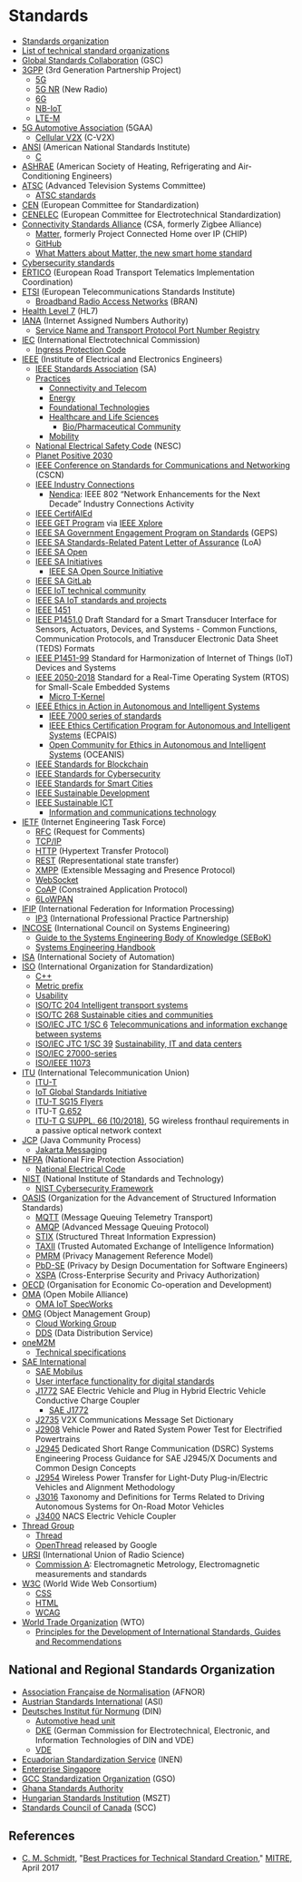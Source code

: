 # Standards
* [Standards organization](https://en.wikipedia.org/wiki/Standards_organization)
* [List of technical standard organizations](https://en.wikipedia.org/wiki/List_of_technical_standard_organizations)
* [Global Standards Collaboration](https://en.wikipedia.org/wiki/Global_Standards_Collaboration) (GSC)
* [3GPP](https://en.wikipedia.org/wiki/3GPP) (3rd Generation Partnership Project)
  * [5G](https://en.wikipedia.org/wiki/5G)
  * [5G NR](https://en.wikipedia.org/wiki/5G_NR) (New Radio)
  * [6G](https://en.wikipedia.org/wiki/6G_(network))
  * [NB-IoT](https://en.wikipedia.org/wiki/Narrowband_IoT)
  * [LTE-M](https://en.wikipedia.org/wiki/LTE-M)
* [5G Automotive Association](https://en.wikipedia.org/wiki/5G_Automotive_Association) (5GAA)
  * [Cellular V2X](https://en.wikipedia.org/wiki/Cellular_V2X) (C-V2X)
* [ANSI](https://en.wikipedia.org/wiki/American_National_Standards_Institute) (American National Standards Institute)
  * [C](https://en.wikipedia.org/wiki/C_(programming_language))
* [ASHRAE](https://en.wikipedia.org/wiki/ASHRAE) (American Society of Heating, Refrigerating and Air-Conditioning Engineers)
* [ATSC](https://www.atsc.org/) (Advanced Television Systems Committee)
  * [ATSC standards](https://en.wikipedia.org/wiki/ATSC_standards)
* [CEN](https://en.wikipedia.org/wiki/European_Committee_for_Standardization) (European Committee for Standardization)
* [CENELEC](https://en.wikipedia.org/wiki/European_Committee_for_Electrotechnical_Standardization) (European Committee for Electrotechnical Standardization)
* [Connectivity Standards Alliance](https://en.wikipedia.org/wiki/Connectivity_Standards_Alliance) (CSA, formerly Zigbee Alliance)
  * [Matter](https://en.wikipedia.org/wiki/Matter_(standard)), formerly Project Connected Home over IP (CHIP)
  * [GitHub](https://github.com/project-chip/connectedhomeip)
  * [What Matters about Matter, the new smart home standard](https://www.theverge.com/22832127/matter-smart-home-products-thread-wifi-explainer)
* [Cybersecurity standards](https://en.wikipedia.org/wiki/Cybersecurity_standards)
* [ERTICO](https://en.wikipedia.org/wiki/ERTICO) (European Road Transport Telematics Implementation Coordination)
* [ETSI](https://en.wikipedia.org/wiki/ETSI) (European Telecommunications Standards Institute)
  * [Broadband Radio Access Networks](https://www.etsi.org/committee/bran) (BRAN)
* [Health Level 7](https://en.wikipedia.org/wiki/Health_Level_7) (HL7)
* [IANA](https://en.wikipedia.org/wiki/Internet_Assigned_Numbers_Authority) (Internet Assigned Numbers Authority)
  * [Service Name and Transport Protocol Port Number Registry](https://www.iana.org/assignments/service-names-port-numbers/service-names-port-numbers.xhtml)
* [IEC](https://en.wikipedia.org/wiki/International_Electrotechnical_Commission) (International Electrotechnical Commission)
  * [Ingress Protection Code](https://en.wikipedia.org/wiki/IP_Code)
* [IEEE](https://en.wikipedia.org/wiki/Institute_of_Electrical_and_Electronics_Engineers) (Institute of Electrical and Electronics Engineers)
  * [IEEE Standards Association](https://standards.ieee.org/) (SA)
  * [Practices](https://standards.ieee.org/practices/)
    * [Connectivity and Telecom](https://standards.ieee.org/practices/connectivity-telecom/index.html)
    * [Energy](https://standards.ieee.org/practices/energy/index.html)
    * [Foundational Technologies](https://standards.ieee.org/practices/foundational/index.html)
    * [Healthcare and Life Sciences](https://standards.ieee.org/practices/healthcare-life-sciences/index.html)
      * [Bio/Pharmaceutical Community](https://standards.ieee.org/practices/healthcare-life-sciences/bio-pharma.html)
    * [Mobility](https://standards.ieee.org/practices/mobility/index.html)
  * [National Electrical Safety Code](https://en.wikipedia.org/wiki/National_Electrical_Safety_Code) (NESC)
  * [Planet Positive 2030](https://sagroups.ieee.org/planetpositive2030/)
  * [IEEE Conference on Standards for Communications and Networking](https://ieeexplore.ieee.org/xpl/conhome/1810404/all-proceedings) (CSCN)
  * [IEEE Industry Connections](https://standards.ieee.org/industry-connections/)
    * [Nendica](https://1.ieee802.org/802-nendica/): IEEE 802 “Network Enhancements for the Next Decade” Industry Connections Activity
  * [IEEE CertifAIEd](https://engagestandards.ieee.org/ieeecertifaied.html)
  * [IEEE GET Program](https://standards.ieee.org/products-services/ieee-get-program.html) via [IEEE Xplore](https://ieeexplore.ieee.org/browse/standards/get-program/page)
  * [IEEE SA Government Engagement Program on Standards](https://standards.ieee.org/about/intl/government-engagement-program/) (GEPS)
  * [IEEE SA Standards-Related Patent Letter of Assurance](https://standards.ieee.org/about/sasb/patcom/patents/) (LoA)
  * [IEEE SA Open](https://saopen.ieee.org/)
  * [IEEE SA Initiatives](https://standards.ieee.org/initiatives/)
    * [IEEE SA Open Source Initiative](https://standards.ieee.org/initiatives/opensource/)
  * [IEEE SA GitLab](https://opensource.ieee.org/)
  * [IEEE IoT technical community](https://iot.ieee.org/)
  * [IEEE SA IoT standards and projects](https://standards.ieee.org/initiatives/iot/)
  * [IEEE 1451](https://en.wikipedia.org/wiki/IEEE_1451)
  * [IEEE P1451.0](https://standards.ieee.org/ieee/1451.0/11001/) Draft Standard for a Smart Transducer Interface for Sensors, Actuators, Devices, and Systems - Common Functions, Communication Protocols, and Transducer Electronic Data Sheet (TEDS) Formats
  * [IEEE P1451-99](https://standards.ieee.org/project/1451-99.html) Standard for Harmonization of Internet of Things (IoT) Devices and Systems
  * [IEEE 2050-2018](https://standards.ieee.org/ieee/2050/7178/) Standard for a Real-Time Operating System (RTOS) for Small-Scale Embedded Systems
    * [Micro T-Kernel](https://en.wikipedia.org/wiki/Micro_T-Kernel)
  * [IEEE Ethics in Action in Autonomous and Intelligent Systems](https://ethicsinaction.ieee.org/)
    * [IEEE 7000 series of standards](https://ethicsinaction.ieee.org/p7000/)
    * [IEEE Ethics Certification Program for Autonomous and Intelligent Systems](https://standards.ieee.org/industry-connections/ecpais/) (ECPAIS)
    * [Open Community for Ethics in Autonomous and Intelligent Systems](https://ethicsstandards.org/) (OCEANIS)
  * [IEEE Standards for Blockchain](https://blockchain.ieee.org/standards)
  * [IEEE Standards for Cybersecurity](https://engagestandards.ieee.org/cybersecurity.html)
  * [IEEE Standards for Smart Cities](https://engagestandards.ieee.org/smart-cities.html)
  * [IEEE Sustainable Development](https://standards.ieee.org/featured/sustainable-development/)
  * [IEEE Sustainable ICT](https://sustainableict.ieee.org/)
    * [Information and communications technology](https://en.wikipedia.org/wiki/Information_and_communications_technology)
* [IETF](https://en.wikipedia.org/wiki/Internet_Engineering_Task_Force) (Internet Engineering Task Force)
  * [RFC](https://en.wikipedia.org/wiki/Request_for_Comments) (Request for Comments)
  * [TCP/IP](https://en.wikipedia.org/wiki/Internet_protocol_suite)
  * [HTTP](https://en.wikipedia.org/wiki/Hypertext_Transfer_Protocol) (Hypertext Transfer Protocol)
  * [REST](https://en.wikipedia.org/wiki/Representational_state_transfer) (Representational state transfer)
  * [XMPP](https://en.wikipedia.org/wiki/XMPP) (Extensible Messaging and Presence Protocol)
  * [WebSocket](https://en.wikipedia.org/wiki/WebSocket)
  * [CoAP](https://en.wikipedia.org/wiki/Constrained_Application_Protocol) (Constrained Application Protocol)
  * [6LoWPAN](https://en.wikipedia.org/wiki/6LoWPAN)
* [IFIP](https://en.wikipedia.org/wiki/International_Federation_for_Information_Processing) (International Federation for Information Processing)
  * [IP3](https://www.ipthree.org/) (International Professional Practice Partnership)
* [INCOSE](https://en.wikipedia.org/wiki/International_Council_on_Systems_Engineering) (International Council on Systems Engineering)
  * [Guide to the Systems Engineering Body of Knowledge (SEBoK)](https://www.incose.org/products-and-publications/se-body-of-knowledge)
  * [Systems Engineering Handbook](https://www.incose.org/products-and-publications/se-handbook)
* [ISA](https://en.wikipedia.org/wiki/International_Society_of_Automation) (International Society of Automation)
* [ISO](https://en.wikipedia.org/wiki/International_Organization_for_Standardization) (International Organization for Standardization)
  * [C++](https://en.wikipedia.org/wiki/C%2B%2B)
  * [Metric prefix](https://en.wikipedia.org/wiki/Metric_prefix)
  * [Usability](https://en.wikipedia.org/wiki/Usability)
  * [ISO/TC 204 Intelligent transport systems](https://www.iso.org/committee/54706.html)
  * [ISO/TC 268 Sustainable cities and communities](https://www.iso.org/committee/656906.html)
  * [ISO/IEC JTC 1/SC 6](https://en.wikipedia.org/wiki/ISO/IEC_JTC_1/SC_6) [Telecommunications and information exchange between systems](https://www.iso.org/committee/45072.html)
  * [ISO/IEC JTC 1/SC 39](https://en.wikipedia.org/wiki/ISO/IEC_JTC_1/SC_39) [Sustainability, IT and data centers](https://www.iso.org/committee/654019.html)
  * [ISO/IEC 27000-series](https://en.wikipedia.org/wiki/ISO/IEC_27000-series)
  * [ISO/IEEE 11073](https://en.wikipedia.org/wiki/ISO/IEEE_11073)
* [ITU](https://en.wikipedia.org/wiki/International_Telecommunication_Union) (International Telecommunication Union)
  * [ITU-T](https://en.wikipedia.org/wiki/ITU-T)
  * [IoT Global Standards Initiative](https://www.itu.int/en/ITU-T/gsi/iot/)
  * [ITU-T SG15 Flyers](https://www.itu.int/en/ITU-T/studygroups/2022-2024/15/Pages/flyers.aspx)
  * ITU-T [G.652](https://en.wikipedia.org/wiki/G.652)
  * [ITU-T G SUPPL. 66 (10/2018)](https://www.itu.int/itu-t/recommendations/rec.aspx?rec=13826), 5G wireless fronthaul requirements in a passive optical network context
* [JCP](https://en.wikipedia.org/wiki/Java_Community_Process) (Java Community Process)
  * [Jakarta Messaging](https://en.wikipedia.org/wiki/Jakarta_Messaging)
* [NFPA](https://en.wikipedia.org/wiki/National_Fire_Protection_Association) (National Fire Protection Association)
  * [National Electrical Code](https://en.wikipedia.org/wiki/National_Electrical_Code)
* [NIST](https://en.wikipedia.org/wiki/National_Institute_of_Standards_and_Technology) (National Institute of Standards and Technology)
  * [NIST Cybersecurity Framework](https://en.wikipedia.org/wiki/NIST_Cybersecurity_Framework)
* [OASIS](https://en.wikipedia.org/wiki/OASIS_(organization)) (Organization for the Advancement of Structured Information Standards)
  * [MQTT](https://en.wikipedia.org/wiki/MQTT) (Message Queuing Telemetry Transport)
  * [AMQP](https://en.wikipedia.org/wiki/Advanced_Message_Queuing_Protocol) (Advanced Message Queuing Protocol)
  * [STIX](https://oasis-open.github.io/cti-documentation/stix/intro.html) (Structured Threat Information Expression) 
  * [TAXII](https://oasis-open.github.io/cti-documentation/taxii/intro.html) (Trusted Automated Exchange of Intelligence Information)
  * [PMRM](https://www.oasis-open.org/committees/tc_home.php?wg_abbrev=pmrm) (Privacy Management Reference Model)
  * [PbD-SE](https://www.oasis-open.org/committees/tc_home.php?wg_abbrev=pbd-se) (Privacy by Design Documentation for Software Engineers)
  * [XSPA](https://www.oasis-open.org/committees/tc_home.php?wg_abbrev=xspa) (Cross-Enterprise Security and Privacy Authorization)
* [OECD](https://en.wikipedia.org/wiki/OECD) (Organisation for Economic Co-operation and Development)
* [OMA](https://en.wikipedia.org/wiki/Open_Mobile_Alliance) (Open Mobile Alliance)
  * [OMA IoT SpecWorks](https://omaspecworks.org/what-is-oma-specworks/iot/)
* [OMG](https://en.wikipedia.org/wiki/Object_Management_Group) (Object Management Group)
  * [Cloud Working Group](https://www.omg.org/cloud/)
  * [DDS](https://en.wikipedia.org/wiki/Data_Distribution_Service) (Data Distribution Service)
* [oneM2M](https://en.wikipedia.org/wiki/OneM2M)
  * [Technical specifications](https://www.onem2m.org/technical)
* [SAE International](https://en.wikipedia.org/wiki/SAE_International)
  * [SAE Mobilus](https://saemobilus.sae.org/)
  * [User interface functionality for digital standards](https://patents.google.com/patent/US11520470B2/)
  * [J1772](https://www.sae.org/standards/content/j1772_201710/) SAE Electric Vehicle and Plug in Hybrid Electric Vehicle Conductive Charge Coupler
    * [SAE J1772](https://en.wikipedia.org/wiki/SAE_J1772)
  * [J2735](https://www.sae.org/standards/content/j2735_202211/) V2X Communications Message Set Dictionary
  * [J2908](https://www.sae.org/standards/content/j2908_202301/) Vehicle Power and Rated System Power Test for Electrified Powertrains
  * [J2945](https://www.sae.org/standards/content/j2945_201712/) Dedicated Short Range Communication (DSRC) Systems Engineering Process Guidance for SAE J2945/X Documents and Common Design Concepts
  * [J2954](https://www.sae.org/standards/content/j2954_202010/) Wireless Power Transfer for Light-Duty Plug-in/Electric Vehicles and Alignment Methodology
  * [J3016](https://www.sae.org/standards/content/j3016_202104) Taxonomy and Definitions for Terms Related to Driving Autonomous Systems for On-Road Motor Vehicles
  * [J3400](https://www.sae.org/standards/content/j3400/) NACS Electric Vehicle Coupler
* [Thread Group](https://www.threadgroup.org/) 
  * [Thread](https://en.wikipedia.org/wiki/Thread_(network_protocol))
  * [OpenThread](https://openthread.io/) released by Google
* [URSI](https://en.wikipedia.org/wiki/International_Union_of_Radio_Science) (International Union of Radio Science)
  * [Commission A](https://www.ursi.org/commission.php?id=A): Electromagnetic Metrology, Electromagnetic measurements and standards
* [W3C](https://en.wikipedia.org/wiki/World_Wide_Web_Consortium) (World Wide Web Consortium)
  * [CSS](https://en.wikipedia.org/wiki/CSS)
  * [HTML](https://en.wikipedia.org/wiki/HTML)
  * [WCAG](https://en.wikipedia.org/wiki/Web_Content_Accessibility_Guidelines)
* [World Trade Organization](https://en.wikipedia.org/wiki/World_Trade_Organization) (WTO)
  * [Principles for the Development of International Standards, Guides and Recommendations](https://www.wto.org/english/tratop_e/tbt_e/principles_standards_tbt_e.htm)
## National and Regional Standards Organization
* [Association Française de Normalisation](https://en.wikipedia.org/wiki/AFNOR) (AFNOR)
* [Austrian Standards International](https://en.wikipedia.org/wiki/Austrian_Standards_International) (ASI)
* [Deutsches Institut für Normung](https://en.wikipedia.org/wiki/Deutsches_Institut_f%C3%BCr_Normung) (DIN)
  * [Automotive head unit](https://en.wikipedia.org/wiki/Automotive_head_unit)
  * [DKE](https://en.wikipedia.org/wiki/German_Commission_for_Electrotechnical,_Electronic,_and_Information_Technologies_of_DIN_and_VDE) (German Commission for Electrotechnical, Electronic, and Information Technologies of DIN and VDE)
  * [VDE](https://en.wikipedia.org/wiki/VDE_e.V.)
* [Ecuadorian Standardization Service](https://es.wikipedia.org/wiki/Servicio_Ecuatoriano_de_Normalizaci%C3%B3n) (INEN)
* [Enterprise Singapore](https://en.wikipedia.org/wiki/Enterprise_Singapore)
* [GCC Standardization Organization](https://en.wikipedia.org/wiki/GCC_Standardization_Organization) (GSO)
* [Ghana Standards Authority](https://en.wikipedia.org/wiki/Ghana_Standards_Authority)
* [Hungarian Standards Institution](http://www.mszt.hu/) (MSZT)
* [Standards Council of Canada](https://en.wikipedia.org/wiki/Standards_Council_of_Canada) (SCC)
## References
* [C. M. Schmidt](https://www.linkedin.com/in/charles-schmidt-789396a), "[Best Practices for Technical Standard Creation](https://www.mitre.org/sites/default/files/publications/17-1332-best-practices-for-technical-standard-creation.pdf)," [MITRE](https://en.wikipedia.org/wiki/Mitre_Corporation), April 2017
